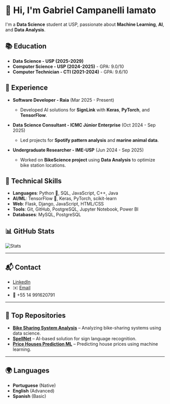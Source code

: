 # 👋 Hi, I'm Gabriel Campanelli Iamato

I'm a **Data Science** student at USP, passionate about **Machine Learning**, **AI**, and **Data Analysis**.

## 📚 Education
- **Data Science - USP (2025-2029)**
- **Computer Science - USP (2024-2025)** - GPA: 9.0/10
- **Computer Technician - CTI (2021-2024)** - GPA: 9.6/10

## 💼 Experience
- **Software Developer - Raia** (Mar 2025 - Present)  
  - Developed AI solutions for **SignLink** with **Keras**, **PyTorch**, and **TensorFlow**.
  
- **Data Science Consultant - ICMC Júnior Enterprise** (Oct 2024 - Sep 2025)  
  - Led projects for **Spotify pattern analysis** and **marine animal data**.

- **Undergraduate Researcher - IME-USP** (Jun 2024 - Sep 2025)  
  - Worked on **BikeScience project** using **Data Analysis** to optimize bike station locations.

## 🔧 Technical Skills
- **Languages**: Python 🐍, SQL, JavaScript, C++, Java
- **AI/ML**: TensorFlow 🤖, Keras, PyTorch, scikit-learn
- **Web**: Flask, Django, JavaScript, HTML/CSS
- **Tools**: Git, GitHub, PostgreSQL, Jupyter Notebook, Power BI
- **Databases**: MySQL, PostgreSQL

## 📊 GitHub Stats

![Stats](https://github-readme-stats.vercel.app/api?username=GabrielIamato&show_icons=true&hide_title=true&count_private=true&theme=radical)

---

## 📬 Contact
- [LinkedIn](https://linkedin.com/in/gabriel-campanelli-iamato) 
- ✉️ [Email](mailto:gabiamato13@gmail.com)
- 📱 +55 14 991620791

---

## 🚀 Top Repositories
- [**Bike Sharing System Analysis**](https://github.com/GabrielIamato/bike_sharing_system_analysis) – Analyzing bike-sharing systems using data science.
- [**SpellNet**](https://github.com/gruporaia/SpellNet) – AI-based solution for sign language recognition.
- [**Price Houses Prediction ML**](https://github.com/GabrielIamato/price_houses_prediction_ml) – Predicting house prices using machine learning.

---

## 🌍 Languages
- **Portuguese** (Native)
- **English** (Advanced)
- **Spanish** (Basic)
